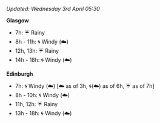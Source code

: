 *Updated: Wednesday 3rd April 05:30*

**Glasgow**

* 7h: :umbrella: Rainy
* 8h - 11h: :cyclone: Windy (:cloud:)
* 12h, 13h: :umbrella: Rainy
* 14h - 18h: :cyclone: Windy (:cloud:)

**Edinburgh**

* 7h: :cyclone: Windy (:cloud:) [:cloud: as of 3h, :cyclone:(:cloud:) as of 6h, :umbrella: as of 7h]
* 8h - 10h: :cyclone: Windy (:cloud:)
* 11h, 12h: :umbrella: Rainy
* 13h - 18h: :cyclone: Windy (:cloud:)
